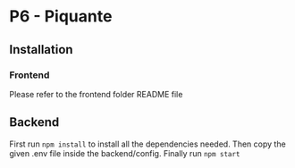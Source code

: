 # P6 - Piquante

## Installation

### Frontend

Please refer to the frontend folder README file

## Backend

First run `npm install` to install all the dependencies needed.
Then copy the given .env file inside the backend/config.
Finally run `npm start`
